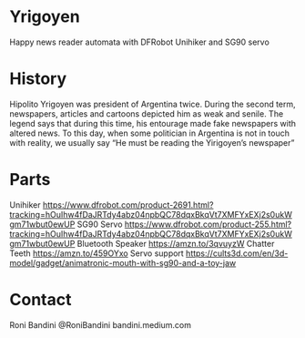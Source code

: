 # Yrigoyen
Happy news reader automata with DFRobot Unihiker and SG90 servo

# History

Hipolito Yrigoyen was president of Argentina twice. During the second term, newspapers, articles and cartoons depicted him as weak and senile. The legend says that during this time, his entourage made fake newspapers with altered news. To this day, when some politician in Argentina is not in touch with reality, we usually say “He must be reading the Yirigoyen’s newspaper”

# Parts

Unihiker https://www.dfrobot.com/product-2691.html?tracking=hOuIhw4fDaJRTdy4abz04npbQC78dqxBkqVt7XMFYxEXj2s0ukWgm71wbut0ewUP
SG90 Servo https://www.dfrobot.com/product-255.html?tracking=hOuIhw4fDaJRTdy4abz04npbQC78dqxBkqVt7XMFYxEXj2s0ukWgm71wbut0ewUP
Bluetooth Speaker https://amzn.to/3qvuyzW
Chatter Teeth https://amzn.to/459OYxo 
Servo support https://cults3d.com/en/3d-model/gadget/animatronic-mouth-with-sg90-and-a-toy-jaw

# Contact

Roni Bandini
@RoniBandini 
bandini.medium.com
